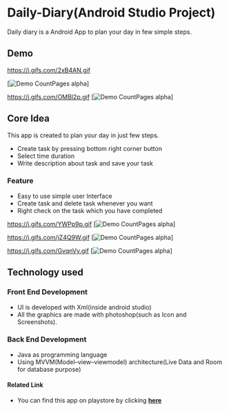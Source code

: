 # Daily-Diary(Android Studio Project)
Daily diary is a Android App to plan your day in few simple steps. 


##  Demo


https://j.gifs.com/2xB4AN.gif  

[![Demo CountPages alpha](https://j.gifs.com/2xB4AN.gif)] 


https://j.gifs.com/OMBl2p.gif
[![Demo CountPages alpha](https://j.gifs.com/OMBl2p.gif)] 
         
                                                                                                          
                                                        
                                                      
                                                        

## Core Idea
This app is created to plan your day in just few steps.

- Create task by pressing bottom right corner button
- Select time duration
- Write description about task and save your task

###    Feature
- Easy to use simple user Interface
- Create task and delete task whenever you want
- Right check on the task which you have completed

https://j.gifs.com/YWPp9p.gif
[![Demo CountPages alpha](https://j.gifs.com/YWPp9p.gif)] 



https://j.gifs.com/jZ4Q9W.gif
[![Demo CountPages alpha](https://j.gifs.com/jZ4Q9W.gif)] 




https://j.gifs.com/GvqnVy.gif
[![Demo CountPages alpha](https://j.gifs.com/GvqnVy.gif)] 

## Technology used

### Front End Development
- UI is developed with Xml(inside android studio)
- All the graphics are made with photoshop(such as Icon and Screenshots). 

### Back End Development
- Java as programming language
- Using MVVM(Model–view–viewmodel) architecture(Live Data and Room for database purpose)


#### Related Link
- You can find this app on playstore by clicking [**here**](https://play.google.com/store/apps/details?id=org.studyquiz.learnenglish)

